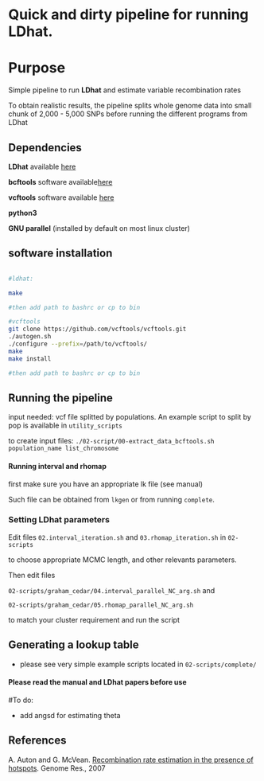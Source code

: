 # Quick and dirty pipeline for running LDhat.

# Purpose

Simple pipeline to run **LDhat** and estimate variable recombination rates

To obtain realistic results, the pipeline splits whole genome data into
small chunk of 2,000 - 5,000 SNPs before running the different programs from LDhat 

## Dependencies

**LDhat** available [here](https://github.com/auton1/LDhat)

**bcftools** software available[here](https://samtools.github.io/bcftools/)

**vcftools** software available [here](https://github.com/vcftools/vcftools.git)

**python3**

**GNU parallel** (installed by default on most linux cluster)

## software installation

```bash

#ldhat:

make

#then add path to bashrc or cp to bin

#vcftools
git clone https://github.com/vcftools/vcftools.git
./autogen.sh
./configure --prefix=/path/to/vcftools/
make
make install

#then add path to bashrc or cp to bin

```

## Running the pipeline

input needed: vcf file splitted by populations. An example script to split by pop is available in `utility_scripts`

to create input files:
`./02-script/00-extract_data_bcftools.sh population_name list_chromosome`

#### Running interval and rhomap

first make sure you have an appropriate lk file (see manual)

Such file can be obtained from `lkgen` or from running `complete`.

### Setting LDhat parameters

Edit files `02.interval_iteration.sh` and  `03.rhomap_iteration.sh` 
in `02-scripts`

to choose appropriate MCMC length, and other relevants parameters. 


Then edit files

`02-scripts/graham_cedar/04.interval_parallel_NC_arg.sh` and 

`02-scripts/graham_cedar/05.rhomap_parallel_NC_arg.sh`

to match your cluster requirement and run the script

## Generating a lookup table

* please see very simple example scripts located in `02-scripts/complete/`

#### Please read the manual and LDhat papers before use

#To do:
* add angsd for estimating theta 



## References

A. Auton and G. McVean. [Recombination rate estimation in the presence of hotspots](https://genome.cshlp.org/content/17/8/1219.long). Genome Res., 2007
